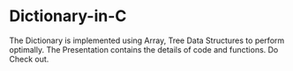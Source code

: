 # Dictionary-in-C
The Dictionary is implemented using Array, Tree Data Structures to perform optimally.
The Presentation contains the details of code and functions.
Do Check out.
